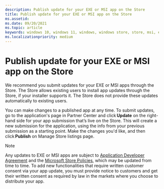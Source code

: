 ```yaml
---
description: Publish update for your EXE or MSI app on the Store
title: Publish update for your EXE or MSI app on the Store
ms.assetid: 
ms.date: 09/20/2021
ms.topic: article
keywords: windows 10, windows 11, windows, windows store, store, msi, exe, update, unpackaged, unpackaged app, desktop app, traditional desktop app, win32
ms.localizationpriority: medium
---
```


# Publish update for your EXE or MSI app on the Store

We recommend you submit updates for your EXE or MSI apps through the Store. The Store allows existing users to install app updates through the Store, if your installer supports it. The Store does not provide these updates automatically to existing users. 

You can make changes to a published app at any time. To submit updates, go to the application's page in Partner Center and click **Update** on the right-hand side for your app submission that’s live on the Store. This will create a new submission for the application, using the info from your previous submission as a starting point. Make the changes you'd like, and then click **Publish** on Manage Store listings page. 

> [!NOTE]
> Any updates to EXE or MSI apps are subject to [Application Developer Agreement](/legal/windows/agreements/app-developer-agreement) and the [Microsoft Store Policies](/windows/uwp/publish/store-policies), which may be updated from time to time. To add new functionalities that require written customer consent via your app update, you must provide notice to customers and get their written consent as required by law in the markets where you choose to distribute your app.
